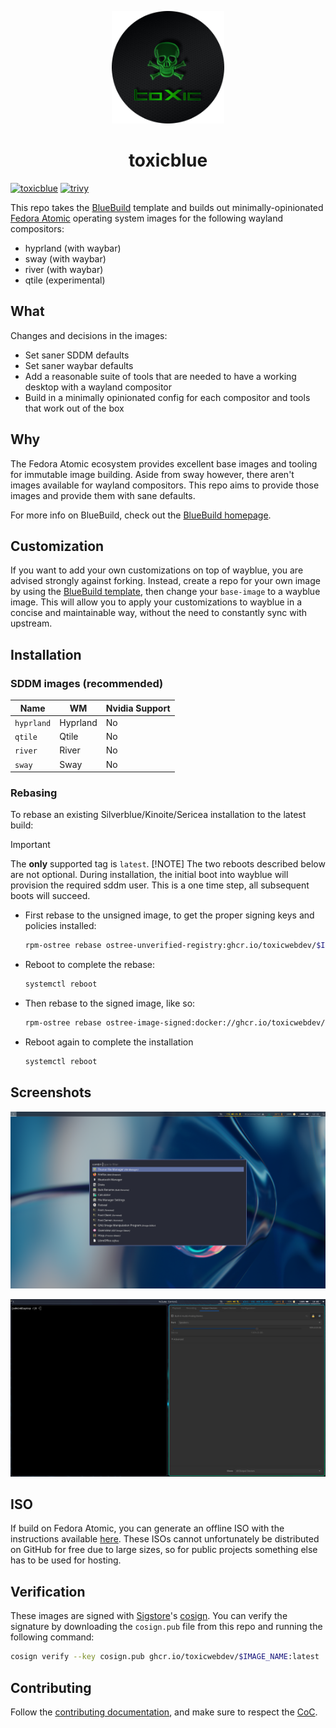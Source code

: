 <p align="center">
  <a href="https://github.com/toxicwebdev/toxicblue">
    <img src="assets/toxic.png" href="https://github.com/toxicwebdev/toxicblue" width=180 />
  </a>
</p>

<h1 align="center">toxicblue</h1>

[![toxicblue](https://github.com/toxicwebdev/toxicblue/actions/workflows/build.yml/badge.svg)](https://github.com/toxicwebdev/toxicblue/actions/workflows/build.yml)
[![trivy](https://github.com/toxicwebdev/toxicblue/actions/workflows/trivy.yml/badge.svg)](https://github.com/toxicwebdev/toxicblue/actions/workflows/trivy.yml)

This repo takes the [BlueBuild](https://blue-build.org/) template and builds out minimally-opinionated [Fedora Atomic](https://fedoraproject.org/atomic-desktops/) operating system images for the following wayland compositors:

- hyprland (with waybar)
- sway (with waybar)
- river (with waybar)
- qtile (experimental)

## What

Changes and decisions in the images:

- Set saner SDDM defaults
- Set saner waybar defaults
- Add a reasonable suite of tools that are needed to have a working desktop with a wayland compositor
- Build in a minimally opinionated config for each compositor and tools that work out of the box

## Why

The Fedora Atomic ecosystem provides excellent base images and tooling for immutable image building. Aside from sway however, there aren't images available for wayland compositors. This repo aims to provide those images and provide them with sane defaults.

For more info on BlueBuild, check out the [BlueBuild homepage](https://blue-build.org/).

## Customization

If you want to add your own customizations on top of wayblue, you are advised strongly against forking. Instead, create a repo for your own image by using the [BlueBuild template](https://github.com/blue-build/template), then change your `base-image` to a wayblue image. This will allow you to apply your customizations to wayblue in a concise and maintainable way, without the need to constantly sync with upstream.

## Installation

### SDDM images (recommended)

| Name                     | WM       | Nvidia Support           |
|--------------------------|----------|--------------------------|
| `hyprland`               | Hyprland | No                       |
| `qtile`                  | Qtile    | No                       |
| `river`                  | River    | No                       |
| `sway`                   | Sway     | No                       |

### Rebasing

To rebase an existing Silverblue/Kinoite/Sericea installation to the latest build:
> [!IMPORTANT]
> The **only** supported tag is `latest`.
> [!NOTE]
> The two reboots described below are not optional. During installation, the initial boot into wayblue will provision the required sddm user. This is a one time step, all subsequent boots will succeed.

- First rebase to the unsigned image, to get the proper signing keys and policies installed:

  ```bash
  rpm-ostree rebase ostree-unverified-registry:ghcr.io/toxicwebdev/$IMAGE_NAME:latest
  ```

- Reboot to complete the rebase:

  ```bash
  systemctl reboot
  ```

- Then rebase to the signed image, like so:

  ```bash
  rpm-ostree rebase ostree-image-signed:docker://ghcr.io/toxicwebdev/$IMAGE_NAME:latest
  ```

- Reboot again to complete the installation

  ```bash
  systemctl reboot
  ```

## Screenshots

![sway](assets/sway.png)

![hyprland](assets/hyprland.png)

## ISO

If build on Fedora Atomic, you can generate an offline ISO with the instructions available [here](https://blue-build.org/learn/universal-blue/#fresh-install-from-an-iso). These ISOs cannot unfortunately be distributed on GitHub for free due to large sizes, so for public projects something else has to be used for hosting.

## Verification

These images are signed with [Sigstore](https://www.sigstore.dev/)'s [cosign](https://github.com/sigstore/cosign). You can verify the signature by downloading the `cosign.pub` file from this repo and running the following command:

```bash
cosign verify --key cosign.pub ghcr.io/toxicwebdev/$IMAGE_NAME:latest
```

## Contributing

Follow the [contributing documentation](CONTRIBUTING.md#contributing), and make sure to respect the [CoC](CODE_OF_CONDUCT.md).
